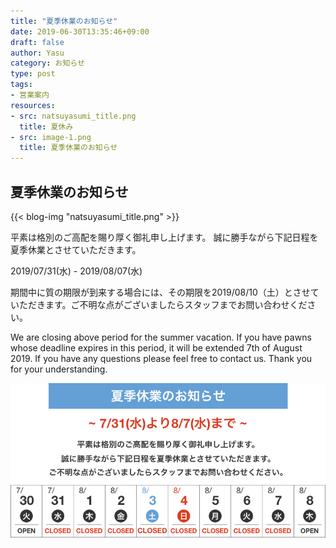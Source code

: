```yaml
---
title: "夏季休業のお知らせ"
date: 2019-06-30T13:35:46+09:00
draft: false
author: Yasu
category: お知らせ
type: post
tags:
- 営業案内
resources:
- src: natsuyasumi_title.png
  title: 夏休み
- src: image-1.png
  title: 夏季休業のお知らせ
---
```

## 夏季休業のお知らせ

{{< blog-img "natsuyasumi_title.png" >}}

平素は格別のご高配を賜り厚く御礼申し上げます。
誠に勝手ながら下記日程を夏季休業とさせていただきます。


<div class="px-16">
    <div class="bg-red-700 text-white p-2 text-2xl font-semibold text-center">
        2019/07/31(水) - 2019/08/07(水)
    </div>
</div>

期間中に質の期限が到来する場合には、その期限を2019/08/10（土）とさせていただきます。ご不明な点がございましたらスタッフまでお問い合わせください。


We are closing above period for the summer vacation. 
If you have pawns whose deadline expires in this period, it will be extended 7th of August 2019. If you have any questions please feel free to contact us. Thank you for your understanding.



<div class="text-center">
<img class="inline" src="image-1.png" alt="夏季休業のお知らせ 7/31-8/7">
</div>

